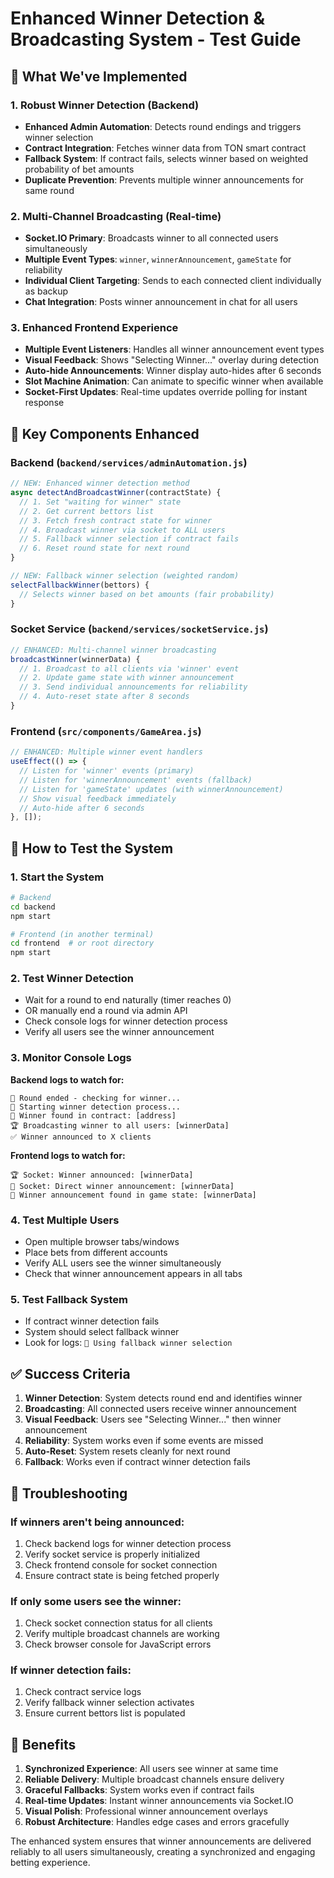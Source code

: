 # Enhanced Winner Detection & Broadcasting System - Test Guide

## 🚀 What We've Implemented

### 1. **Robust Winner Detection** (Backend)
- **Enhanced Admin Automation**: Detects round endings and triggers winner selection
- **Contract Integration**: Fetches winner data from TON smart contract
- **Fallback System**: If contract fails, selects winner based on weighted probability of bet amounts
- **Duplicate Prevention**: Prevents multiple winner announcements for same round

### 2. **Multi-Channel Broadcasting** (Real-time)
- **Socket.IO Primary**: Broadcasts winner to all connected users simultaneously
- **Multiple Event Types**: `winner`, `winnerAnnouncement`, `gameState` for reliability
- **Individual Client Targeting**: Sends to each connected client individually as backup
- **Chat Integration**: Posts winner announcement in chat for all users

### 3. **Enhanced Frontend Experience**
- **Multiple Event Listeners**: Handles all winner announcement event types
- **Visual Feedback**: Shows "Selecting Winner..." overlay during detection
- **Auto-hide Announcements**: Winner display auto-hides after 6 seconds
- **Slot Machine Animation**: Can animate to specific winner when available
- **Socket-First Updates**: Real-time updates override polling for instant response

## 🔧 Key Components Enhanced

### Backend (`backend/services/adminAutomation.js`)
```javascript
// NEW: Enhanced winner detection method
async detectAndBroadcastWinner(contractState) {
  // 1. Set "waiting for winner" state
  // 2. Get current bettors list
  // 3. Fetch fresh contract state for winner
  // 4. Broadcast winner via socket to ALL users
  // 5. Fallback winner selection if contract fails
  // 6. Reset round state for next round
}

// NEW: Fallback winner selection (weighted random)
selectFallbackWinner(bettors) {
  // Selects winner based on bet amounts (fair probability)
}
```

### Socket Service (`backend/services/socketService.js`)
```javascript
// ENHANCED: Multi-channel winner broadcasting
broadcastWinner(winnerData) {
  // 1. Broadcast to all clients via 'winner' event
  // 2. Update game state with winner announcement
  // 3. Send individual announcements for reliability
  // 4. Auto-reset state after 8 seconds
}
```

### Frontend (`src/components/GameArea.js`)
```javascript
// ENHANCED: Multiple winner event handlers
useEffect(() => {
  // Listen for 'winner' events (primary)
  // Listen for 'winnerAnnouncement' events (fallback)
  // Listen for 'gameState' updates (with winnerAnnouncement)
  // Show visual feedback immediately
  // Auto-hide after 6 seconds
}, []);
```

## 🧪 How to Test the System

### 1. **Start the System**
```bash
# Backend
cd backend
npm start

# Frontend (in another terminal)
cd frontend  # or root directory
npm start
```

### 2. **Test Winner Detection**
- Wait for a round to end naturally (timer reaches 0)
- OR manually end a round via admin API
- Check console logs for winner detection process
- Verify all users see the winner announcement

### 3. **Monitor Console Logs**
**Backend logs to watch for:**
```
🎯 Round ended - checking for winner...
🎯 Starting winner detection process...
🎉 Winner found in contract: [address]
🏆 Broadcasting winner to all users: [winnerData]
✅ Winner announced to X clients
```

**Frontend logs to watch for:**
```
🏆 Socket: Winner announced: [winnerData]
🎯 Socket: Direct winner announcement: [winnerData]
🎉 Winner announcement found in game state: [winnerData]
```

### 4. **Test Multiple Users**
- Open multiple browser tabs/windows
- Place bets from different accounts
- Verify ALL users see the winner simultaneously
- Check that winner announcement appears in all tabs

### 5. **Test Fallback System**
- If contract winner detection fails
- System should select fallback winner
- Look for logs: `🎲 Using fallback winner selection`

## ✅ Success Criteria

1. **Winner Detection**: System detects round end and identifies winner
2. **Broadcasting**: All connected users receive winner announcement
3. **Visual Feedback**: Users see "Selecting Winner..." then winner announcement
4. **Reliability**: System works even if some events are missed
5. **Auto-Reset**: System resets cleanly for next round
6. **Fallback**: Works even if contract winner detection fails

## 🐛 Troubleshooting

### If winners aren't being announced:
1. Check backend logs for winner detection process
2. Verify socket service is properly initialized
3. Check frontend console for socket connection
4. Ensure contract state is being fetched properly

### If only some users see the winner:
1. Check socket connection status for all clients
2. Verify multiple broadcast channels are working
3. Check browser console for JavaScript errors

### If winner detection fails:
1. Check contract service logs
2. Verify fallback winner selection activates
3. Ensure current bettors list is populated

## 🚀 Benefits

1. **Synchronized Experience**: All users see winner at same time
2. **Reliable Delivery**: Multiple broadcast channels ensure delivery
3. **Graceful Fallbacks**: System works even if contract fails
4. **Real-time Updates**: Instant winner announcements via Socket.IO
5. **Visual Polish**: Professional winner announcement overlays
6. **Robust Architecture**: Handles edge cases and errors gracefully

The enhanced system ensures that winner announcements are delivered reliably to all users simultaneously, creating a synchronized and engaging betting experience. 